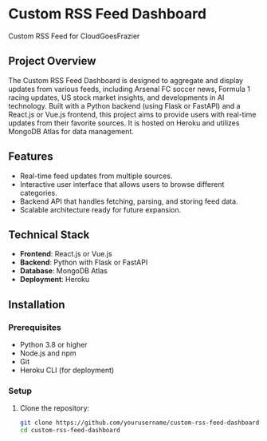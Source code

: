 # Custom RSS Feed Dashboard
Custom RSS Feed for CloudGoesFrazier

## Project Overview
The Custom RSS Feed Dashboard is designed to aggregate and display updates from various feeds, including Arsenal FC soccer news, Formula 1 racing updates, US stock market insights, and developments in AI technology. Built with a Python backend (using Flask or FastAPI) and a React.js or Vue.js frontend, this project aims to provide users with real-time updates from their favorite sources. It is hosted on Heroku and utilizes MongoDB Atlas for data management.

## Features
- Real-time feed updates from multiple sources.
- Interactive user interface that allows users to browse different categories.
- Backend API that handles fetching, parsing, and storing feed data.
- Scalable architecture ready for future expansion.

## Technical Stack
- **Frontend**: React.js or Vue.js
- **Backend**: Python with Flask or FastAPI
- **Database**: MongoDB Atlas
- **Deployment**: Heroku

## Installation

### Prerequisites
- Python 3.8 or higher
- Node.js and npm
- Git
- Heroku CLI (for deployment)

### Setup
1. Clone the repository:
   ```bash
   git clone https://github.com/yourusername/custom-rss-feed-dashboard.git
   cd custom-rss-feed-dashboard
